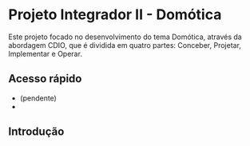 # Projeto Integrador II - Domótica
Este projeto focado no desenvolvimento do tema Domótica, através da abordagem CDIO, que é dividida em quatro partes: Conceber, Projetar, Implementar e Operar.
## Acesso rápido
- (pendente)
- 
## Introdução
